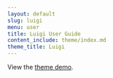 ```yaml
---
layout: default
slug: luigi
menu: user
title: Luigi User Guide
content_include: theme/index.md
theme_title: Luigi
---
```

View the [theme demo](http://demo.themeofthecrop.com/luigi).
